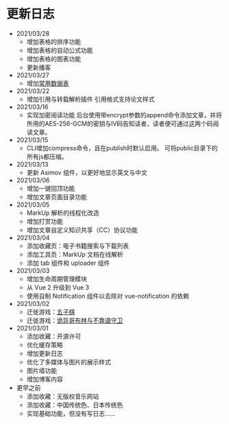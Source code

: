 # 更新日志

-	2021/03/28
	-	增加表格的排序功能
	-	增加表格的自动公式功能
	-	增加表格的图表功能
	-	更新播客
-	2021/03/27
	-	增加[常用数据表](/article/library/data.md)
-	2021/03/22
	+	增加引用与转载解析插件
		引用格式支持论文样式
-	2021/03/16
	+	实现加密阅读功能
		后台使用带encrypt参数的append命令添加文章，并将所用的AES-256-GCM的密钥与IV码告知读者，读者便可通过这两个码阅读文章。
-	2021/03/15
	+	CLI增加compress命令，且在publish时默认启用。
		可将public目录下的所有js都压缩。
-	2021/03/13
	+	更新 Asimov 组件，以更好地显示英文与中文
-	2021/03/06
	+	增加一键回顶功能
	+	增加文章页面目录功能
-	2021/03/05
	+	MarkUp 解析的线程化改造
	+	增加打赏功能
	+	增加文章自定义知识共享（CC）协议功能
-	2021/03/04
	+	添加收藏页：电子书籍搜索与下载列表
	+	添加工具页：MarkUp 文档在线解析
	+	添加 tab 组件和 uploader 组件
-	2021/03/03
	+	增加生命周期管理模块
	+	从 Vue 2 升级到 Vue 3
	+	使用自制 Notification 组件以去除对 vue-notification 的依赖
-	2021/03/02
	+	迁徙游戏：[五子棋](/page/entertain/rushgo)
	+	迁徙游戏：[诡异哥布林与不靠谱守卫](/page/entertain/ballcrush)
-	2021/03/01
	+	添加收藏：开源许可
	+	优化缓存策略
	+	增加更新日志
	+	优化了多媒体与图片的展示样式
	+	图片墙功能
	+	增加博客内容
-	更早之前
	+	添加收藏：无版权音乐网站
	+	添加收藏：中国传统色、日本传统色
	+	实现基础功能，但没有写日志……